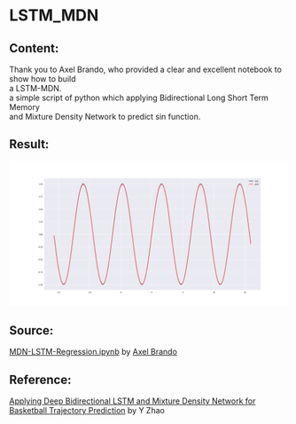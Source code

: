# LSTM_MDN
## Content:
Thank you to Axel Brando, who provided a clear and excellent notebook to show how to build </br>
a LSTM-MDN. </br>
a simple script of python which applying Bidirectional Long Short Term Memory </br>
and Mixture Density Network to predict sin function.

## Result:
![Picture](https://github.com/p768lwy3/LSTM_MDN/blob/master/sin_fn.png)

## Source:
[MDN-LSTM-Regression.ipynb](https://github.com/axelbrando/Mixture-Density-Networks-for-distribution-and-uncertainty-estimation/blob/master/MDN-LSTM-Regression.ipynb) by [Axel Brando](https://github.com/axelbrando)

## Reference:
[Applying Deep Bidirectional LSTM and Mixture Density Network for Basketball Trajectory Prediction](https://arxiv.org/abs/1708.05824) by Y Zhao
